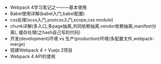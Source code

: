 - Webpack 4学习笔记之一——基本使用
- Babel使用详解(babel入门,babel配置)
- css处理(scss入门,postcss入门,scope,css module)
- chunk详解(多入口,多page抽离,共同依赖抽离,vendor依赖抽离,manifest分离), 缓存处理(之hash自己写的代码)
- 开发(development)环境 vs 生产(production)环境(多配置文件,webpack-merge)
- 搭建Webpack 4 + Vuejs 2项目
- Webpack 4 API的使用
